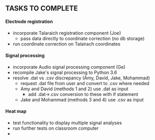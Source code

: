 ## TASKS TO COMPLETE

#### Electrode registration
* incorporate Talaraich registration component (Joe)
    * pass data directly to coordinate correction (no db storage) 
* run coordinate correction on Talairach coordinates

#### Signal processing
* incorporate Audio signal processing component (Ge)
* recompile Jake's signal processing to Python 3.6
* resolve .dat vs .csv discrepancy (Amy, David, Jake, Mohammad)
    * request .dat file from user and convert to .csv where needed
    * Amy and David (methods 1 and 2) use .dat as input
        * add .dat->.csv conversion to these with if statement
    * Jake and Mohammad (methods 3 and 4) use .csv as input
#### Heat map
* test functionality to display multiple signal analyses 
* run further tests on classroom computer
* 
